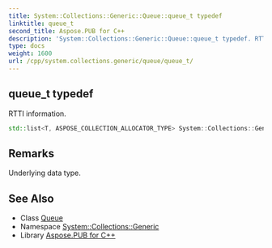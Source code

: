 ```yaml
---
title: System::Collections::Generic::Queue::queue_t typedef
linktitle: queue_t
second_title: Aspose.PUB for C++
description: 'System::Collections::Generic::Queue::queue_t typedef. RTTI information in C++.'
type: docs
weight: 1600
url: /cpp/system.collections.generic/queue/queue_t/
---
```

## queue_t typedef


RTTI information.

```cpp
std::list<T, ASPOSE_COLLECTION_ALLOCATOR_TYPE> System::Collections::Generic::Queue< T >::queue_t
```

## Remarks


Underlying data type. 
## See Also

* Class [Queue](../)
* Namespace [System::Collections::Generic](../../)
* Library [Aspose.PUB for C++](../../../)
